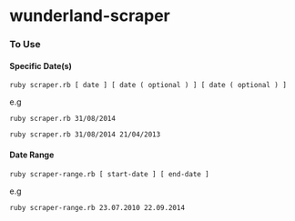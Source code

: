 # wunderland-scraper
### To Use
#### Specific Date(s)
` ruby scraper.rb [ date ] [ date ( optional ) ] [ date ( optional ) ] `

e.g 

` ruby scraper.rb 31/08/2014 `

` ruby scraper.rb 31/08/2014 21/04/2013 `

#### Date Range
` ruby scraper-range.rb [ start-date ] [ end-date ] `

e.g

` ruby scraper-range.rb 23.07.2010 22.09.2014 `
